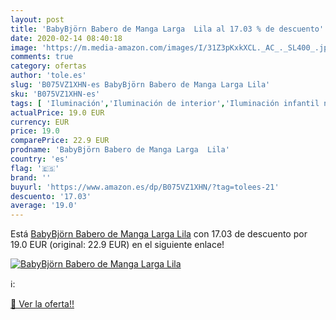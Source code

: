 ```yaml
---
layout: post
title: 'BabyBjörn Babero de Manga Larga  Lila al 17.03 % de descuento'
date: 2020-02-14 08:40:18
image: 'https://m.media-amazon.com/images/I/31Z3pKxkXCL._AC_._SL400_.jpg'
comments: true
category: ofertas
author: 'tole.es'
slug: 'B075VZ1XHN-es BabyBjörn Babero de Manga Larga Lila'
sku: 'B075VZ1XHN-es'
tags: [ 'Iluminación','Iluminación de interior','Iluminación infantil nocturna','Lámparas e iluminación infantil','Monos para bebés niño','Ropa','Ropa de una pieza para bebés niño','Ropa para bebés','Ropa para bebés niño','babero', ]
actualPrice: 19.0 EUR
currency: EUR
price: 19.0
comparePrice: 22.9 EUR
prodname: 'BabyBjörn Babero de Manga Larga  Lila'
country: 'es'
flag: '🇪🇸'
brand: ''
buyurl: 'https://www.amazon.es/dp/B075VZ1XHN/?tag=tolees-21'
descuento: '17.03'
average: '19.0'
---
```


Está [BabyBjörn Babero de Manga Larga  Lila](https://www.amazon.es/dp/B075VZ1XHN/?tag=tolees-21) con 17.03 de descuento por 19.0 EUR (original: 22.9 EUR) en el siguiente enlace!

[![BabyBjörn Babero de Manga Larga  Lila](https://m.media-amazon.com/images/I/31Z3pKxkXCL._AC_._SL400_.jpg)](https://www.amazon.es/dp/B075VZ1XHN/?tag=tolees-21)

ℹ️:


[🛒 Ver la oferta!!](https://www.amazon.es/dp/B075VZ1XHN/?tag=tolees-21)
